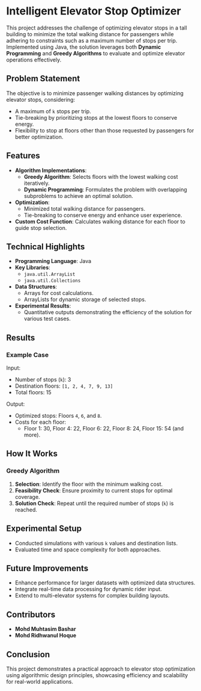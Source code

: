 # Intelligent Elevator Stop Optimizer

This project addresses the challenge of optimizing elevator stops in a tall building to minimize the total walking distance for passengers while adhering to constraints such as a maximum number of stops per trip. Implemented using Java, the solution leverages both **Dynamic Programming** and **Greedy Algorithms** to evaluate and optimize elevator operations effectively.

## Problem Statement

The objective is to minimize passenger walking distances by optimizing elevator stops, considering:
- A maximum of `k` stops per trip.
- Tie-breaking by prioritizing stops at the lowest floors to conserve energy.
- Flexibility to stop at floors other than those requested by passengers for better optimization.

## Features
- **Algorithm Implementations**:
  - **Greedy Algorithm**: Selects floors with the lowest walking cost iteratively.
  - **Dynamic Programming**: Formulates the problem with overlapping subproblems to achieve an optimal solution.
- **Optimization**:
  - Minimized total walking distance for passengers.
  - Tie-breaking to conserve energy and enhance user experience.
- **Custom Cost Function**: Calculates walking distance for each floor to guide stop selection.
  
## Technical Highlights
- **Programming Language**: Java
- **Key Libraries**:
  - `java.util.ArrayList`
  - `java.util.Collections`
- **Data Structures**:
  - Arrays for cost calculations.
  - ArrayLists for dynamic storage of selected stops.
- **Experimental Results**:
  - Quantitative outputs demonstrating the efficiency of the solution for various test cases.

## Results
### Example Case
Input:
- Number of stops (`k`): 3
- Destination floors: `[1, 2, 4, 7, 9, 13]`
- Total floors: 15

Output:
- Optimized stops: Floors `4`, `6`, and `8`.
- Costs for each floor:
  - Floor 1: 30, Floor 4: 22, Floor 6: 22, Floor 8: 24, Floor 15: 54 (and more).

## How It Works
### Greedy Algorithm
1. **Selection**: Identify the floor with the minimum walking cost.
2. **Feasibility Check**: Ensure proximity to current stops for optimal coverage.
3. **Solution Check**: Repeat until the required number of stops (`k`) is reached.

## Experimental Setup
- Conducted simulations with various `k` values and destination lists.
- Evaluated time and space complexity for both approaches.

## Future Improvements
- Enhance performance for larger datasets with optimized data structures.
- Integrate real-time data processing for dynamic rider input.
- Extend to multi-elevator systems for complex building layouts.

## Contributors
- **Mohd Muhtasim Bashar**  
- **Mohd Ridhwanul Hoque**

## Conclusion
This project demonstrates a practical approach to elevator stop optimization using algorithmic design principles, showcasing efficiency and scalability for real-world applications.

